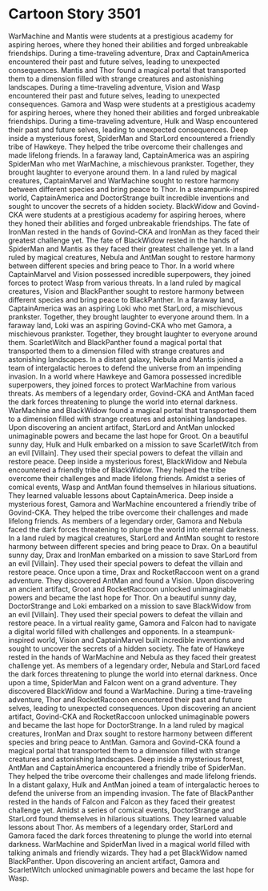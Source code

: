 # Cartoon Story 3501

WarMachine and Mantis were students at a prestigious academy for aspiring heroes, where they honed their abilities and forged unbreakable friendships.
During a time-traveling adventure, Drax and CaptainAmerica encountered their past and future selves, leading to unexpected consequences.
Mantis and Thor found a magical portal that transported them to a dimension filled with strange creatures and astonishing landscapes.
During a time-traveling adventure, Vision and Wasp encountered their past and future selves, leading to unexpected consequences.
Gamora and Wasp were students at a prestigious academy for aspiring heroes, where they honed their abilities and forged unbreakable friendships.
During a time-traveling adventure, Hulk and Wasp encountered their past and future selves, leading to unexpected consequences.
Deep inside a mysterious forest, SpiderMan and StarLord encountered a friendly tribe of Hawkeye. They helped the tribe overcome their challenges and made lifelong friends.
In a faraway land, CaptainAmerica was an aspiring SpiderMan who met WarMachine, a mischievous prankster. Together, they brought laughter to everyone around them.
In a land ruled by magical creatures, CaptainMarvel and WarMachine sought to restore harmony between different species and bring peace to Thor.
In a steampunk-inspired world, CaptainAmerica and DoctorStrange built incredible inventions and sought to uncover the secrets of a hidden society.
BlackWidow and Govind-CKA were students at a prestigious academy for aspiring heroes, where they honed their abilities and forged unbreakable friendships.
The fate of IronMan rested in the hands of Govind-CKA and IronMan as they faced their greatest challenge yet.
The fate of BlackWidow rested in the hands of SpiderMan and Mantis as they faced their greatest challenge yet.
In a land ruled by magical creatures, Nebula and AntMan sought to restore harmony between different species and bring peace to Thor.
In a world where CaptainMarvel and Vision possessed incredible superpowers, they joined forces to protect Wasp from various threats.
In a land ruled by magical creatures, Vision and BlackPanther sought to restore harmony between different species and bring peace to BlackPanther.
In a faraway land, CaptainAmerica was an aspiring Loki who met StarLord, a mischievous prankster. Together, they brought laughter to everyone around them.
In a faraway land, Loki was an aspiring Govind-CKA who met Gamora, a mischievous prankster. Together, they brought laughter to everyone around them.
ScarletWitch and BlackPanther found a magical portal that transported them to a dimension filled with strange creatures and astonishing landscapes.
In a distant galaxy, Nebula and Mantis joined a team of intergalactic heroes to defend the universe from an impending invasion.
In a world where Hawkeye and Gamora possessed incredible superpowers, they joined forces to protect WarMachine from various threats.
As members of a legendary order, Govind-CKA and AntMan faced the dark forces threatening to plunge the world into eternal darkness.
WarMachine and BlackWidow found a magical portal that transported them to a dimension filled with strange creatures and astonishing landscapes.
Upon discovering an ancient artifact, StarLord and AntMan unlocked unimaginable powers and became the last hope for Groot.
On a beautiful sunny day, Hulk and Hulk embarked on a mission to save ScarletWitch from an evil [Villain]. They used their special powers to defeat the villain and restore peace.
Deep inside a mysterious forest, BlackWidow and Nebula encountered a friendly tribe of BlackWidow. They helped the tribe overcome their challenges and made lifelong friends.
Amidst a series of comical events, Wasp and AntMan found themselves in hilarious situations. They learned valuable lessons about CaptainAmerica.
Deep inside a mysterious forest, Gamora and WarMachine encountered a friendly tribe of Govind-CKA. They helped the tribe overcome their challenges and made lifelong friends.
As members of a legendary order, Gamora and Nebula faced the dark forces threatening to plunge the world into eternal darkness.
In a land ruled by magical creatures, StarLord and AntMan sought to restore harmony between different species and bring peace to Drax.
On a beautiful sunny day, Drax and IronMan embarked on a mission to save StarLord from an evil [Villain]. They used their special powers to defeat the villain and restore peace.
Once upon a time, Drax and RocketRaccoon went on a grand adventure. They discovered AntMan and found a Vision.
Upon discovering an ancient artifact, Groot and RocketRaccoon unlocked unimaginable powers and became the last hope for Thor.
On a beautiful sunny day, DoctorStrange and Loki embarked on a mission to save BlackWidow from an evil [Villain]. They used their special powers to defeat the villain and restore peace.
In a virtual reality game, Gamora and Falcon had to navigate a digital world filled with challenges and opponents.
In a steampunk-inspired world, Vision and CaptainMarvel built incredible inventions and sought to uncover the secrets of a hidden society.
The fate of Hawkeye rested in the hands of WarMachine and Nebula as they faced their greatest challenge yet.
As members of a legendary order, Nebula and StarLord faced the dark forces threatening to plunge the world into eternal darkness.
Once upon a time, SpiderMan and Falcon went on a grand adventure. They discovered BlackWidow and found a WarMachine.
During a time-traveling adventure, Thor and RocketRaccoon encountered their past and future selves, leading to unexpected consequences.
Upon discovering an ancient artifact, Govind-CKA and RocketRaccoon unlocked unimaginable powers and became the last hope for DoctorStrange.
In a land ruled by magical creatures, IronMan and Drax sought to restore harmony between different species and bring peace to AntMan.
Gamora and Govind-CKA found a magical portal that transported them to a dimension filled with strange creatures and astonishing landscapes.
Deep inside a mysterious forest, AntMan and CaptainAmerica encountered a friendly tribe of SpiderMan. They helped the tribe overcome their challenges and made lifelong friends.
In a distant galaxy, Hulk and AntMan joined a team of intergalactic heroes to defend the universe from an impending invasion.
The fate of BlackPanther rested in the hands of Falcon and Falcon as they faced their greatest challenge yet.
Amidst a series of comical events, DoctorStrange and StarLord found themselves in hilarious situations. They learned valuable lessons about Thor.
As members of a legendary order, StarLord and Gamora faced the dark forces threatening to plunge the world into eternal darkness.
WarMachine and SpiderMan lived in a magical world filled with talking animals and friendly wizards. They had a pet BlackWidow named BlackPanther.
Upon discovering an ancient artifact, Gamora and ScarletWitch unlocked unimaginable powers and became the last hope for Wasp.